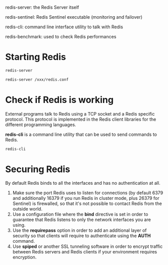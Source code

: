 redis-server: the Redis Server itself

redis-sentinel: Redis Sentinel executable (monitoring and failover)

redis-cli: command line interface utility to talk with Redis

redis-benchmark: used to check Redis performances

# Starting Redis
```bash
redis-server

redis-server /xxx/redis.conf
```

# Check if Redis is working
External programs talk to Redis using a TCP socket and a Redis specific protocol. This protocol is implemented in the Redis client libraries for the different programming languages. 

**redis-cli** is a command line utility that can be used to send commands to Redis.

```bash
redis-cli
```

# Securing Redis
By default Redis binds to all the interfaces and has no authentication at all.

1. Make sure the port Redis uses to listen for connections (by default 6379 and additionally 16379 if you run Redis in cluster mode, plus 26379 for Sentinel) is firewalled, so that it's not possible to contact Redis from the outside world.
2. Use a configuration file where the **bind** directive is set in order to guarantee that Redis listens to only the network interfaces you are using.
3. Use the **requirepass** option in order to add an additional layer of security so that clients will require to authenticate using the **AUTH** command.
4. Use **spiped** or another SSL tunneling software in order to encrypt traffic between Redis servers and Redis clients if your environment requires encryption.
